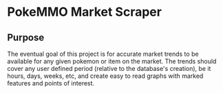 # PokeMMO Market Scraper

## Purpose
The eventual goal of this project is for accurate market trends to be available for any given pokemon or item on the market. The trends should cover any user defined period (relative to the database's creation), be it hours, days, weeks, etc, and create easy to read graphs with marked features and points of interest.

